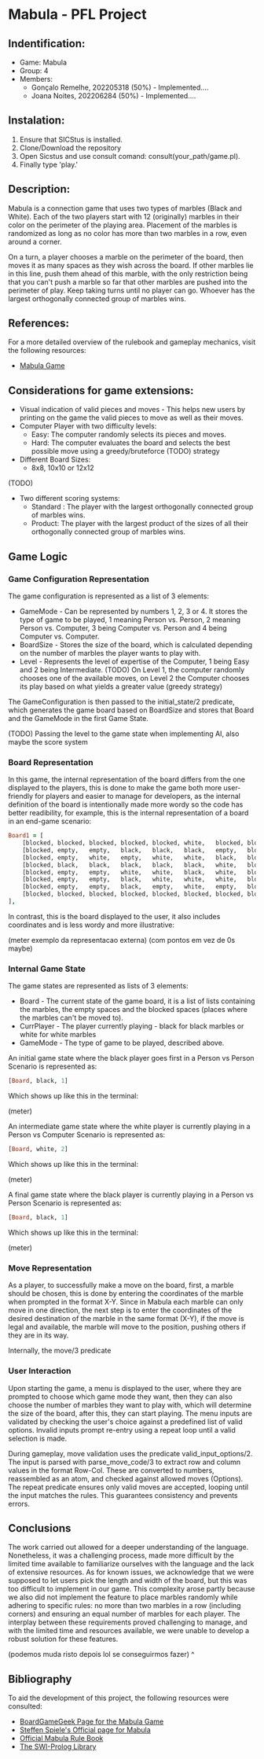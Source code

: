 # Mabula - PFL Project

## Indentification:
- Game: Mabula
- Group: 4
- Members:
    - Gonçalo Remelhe, 202205318 (50%) - Implemented....
    - Joana Noites, 202206284 (50%) - Implemented....

## Instalation:
1. Ensure that SICStus is installed.
2. Clone/Download the repository
4. Open Sicstus and use consult comand: consult(your_path/game.pl).
5. Finally type 'play.'

## Description:

Mabula is a connection game that uses two types of marbles (Black and White).
Each of the two players start with 12 (originally) marbles in their color on the perimeter of the playing area. 
Placement of the marbles is randomized as long as no color has more than two marbles in a row, even around a corner.

On a turn, a player chooses a marble on the perimeter of the board, then moves it as many spaces as they wish across the board. 
If other marbles lie in this line, push them ahead of this marble, with the only restriction being that you can't push a marble so far that other marbles are pushed into the perimeter of play. 
Keep taking turns until no player can go. 
Whoever has the largest orthogonally connected group of marbles wins.


## References:

For a more detailed overview of the rulebook and gameplay mechanics, visit the following resources:
- [Mabula Game](https://boardgamegeek.com/boardgame/346743/mabula)

## Considerations for game extensions:

- Visual indication of valid pieces and moves - This helps new users by printing on the game the valid pieces to move as well as their moves.
- Computer Player with two difficulty levels:
    - Easy: The computer randomly selects its pieces and moves.
    - Hard: The computer evaluates the board and selects the best possible move using a greedy/bruteforce (TODO) strategy
- Different Board Sizes:
    - 8x8, 10x10 or 12x12

(TODO)
- Two different scoring systems:
    - Standard : The player with the largest orthogonally connected group of marbles wins.
    - Product: The player with the largest product of the sizes of all their orthogonally connected group of marbles wins.

## Game Logic

### Game Configuration Representation

The game configuration is represented as a list of 3 elements:
- GameMode - Can be represented by numbers 1, 2, 3 or 4. It stores the type of game to be played, 1 meaning Person vs. Person, 2 meaning Person vs. Computer, 3 being Computer vs. Person and 4 being Computer vs. Computer.
- BoardSize - Stores the size of the board, which is calculated depending on the number of marbles the player wants to play with.
- Level - Represents the level of expertise of the Computer, 1 being Easy and 2 being Intermediate. (TODO) On Level 1, the computer randomly chooses one of the available moves, on Level 2 the Computer chooses its play based on what yields a greater value (greedy strategy)

The GameConfiguration is then passed to the initial_state/2 predicate, which generates the game board based on BoardSize and stores that Board and the GameMode in the first Game State.

(TODO)
Passing the level to the game state when implementing AI, also maybe the score system


### Board Representation

In this game, the internal representation of the board differs from the one displayed to the players, this is done to make the game both more user-friendly for players and easier to manage for developers, as the internal definition of the board is intentionally
made more wordy so the code has better readibility, for example, this is the internal representation of a board in an end-game scenario:

```prolog
Board1 = [
    [blocked, blocked, blocked, blocked, blocked, white,   blocked, blocked],
    [blocked, empty,   empty,   black,   black,   black,   empty,   blocked],
    [blocked, empty,   white,   empty,   white,   white,   black,   blocked],
    [blocked, black,   black,   black,   black,   black,   white,   blocked],
    [blocked, empty,   empty,   white,   white,   black,   white,   blocked],
    [blocked, empty,   empty,   black,   white,   white,   white,   blocked],
    [blocked, empty,   empty,   black,   empty,   white,   empty,   blocked],
    [blocked, blocked, blocked, blocked, blocked, blocked, blocked, blocked]
],
```

In contrast, this is the board displayed to the user, it also includes coordinates and is less wordy and more illustrative:


(meter exemplo da representacao externa) (com pontos em vez de 0s maybe)


### Internal Game State

The game states are represented as lists of 3 elements:
- Board - The current state of the game board, it is a list of lists containing the marbles, the empty spaces and the blocked spaces (places where the marbles can't be moved to).
- CurrPlayer - The player currently playing - black for black marbles or white for white marbles
- GameMode - The type of game to be played, described above.

An initial game state where the black player goes first in a Person vs Person Scenario is represented as:

```prolog
[Board, black, 1]
```

Which shows up like this in the terminal:

(meter)


An intermediate game state where the white player is currently playing in a Person vs Computer Scenario is represented as:

```prolog
[Board, white, 2]
```

Which shows up like this in the terminal:

(meter)

A final game state where the black player is currently playing in a Person vs Person Scenario is represented as:

```prolog
[Board, black, 1]
```

Which shows up like this in the terminal:

(meter)


### Move Representation

As a player, to successfully make a move on the board, first, a marble should be chosen, this is done by entering the coordinates of the marble when prompted in the format X-Y. Since in Mabula each marble can only move in one direction, the next step is to enter the coordinates of the desired destination of the marble in the same format (X-Y), if the move is legal and available, the marble will move to the position, pushing others if they are in its way.

Internally, the move/3 predicate 


### User Interaction

Upon starting the game, a menu is displayed to the user, where they are prompted to choose which game mode they want, then they can also choose the number of marbles they want to play with, which will determine the size of the board, after this, they can start playing.
The menu inputs are validated by checking the user's choice against a predefined list of valid options. Invalid inputs prompt re-entry using a repeat loop until a valid selection is made.

During gameplay, move validation uses the predicate valid_input_options/2. The input is parsed with parse_move_code/3 to extract row and column values in the format Row-Col. These are converted to numbers, reassembled as an atom, and checked against allowed moves (Options). The repeat predicate ensures only valid moves are accepted, looping until the input matches the rules. This guarantees consistency and prevents errors.


## Conclusions

The work carried out allowed for a deeper understanding of the language. Nonetheless, it was a challenging process, made more difficult by the limited time available to familiarize ourselves with the language and the lack of extensive resources.
As for known issues, we acknowledge that we were supposed to let users pick the length and width of the board, but this was too difficult to implement in our game. This complexity arose partly because we also did not implement the feature to place marbles randomly while adhering to specific rules: no more than two marbles in a row (including corners) and ensuring an equal number of marbles for each player. The interplay between these requirements proved challenging to manage, and with the limited time and resources available, we were unable to develop a robust solution for these features.

(podemos muda risto depois lol se conseguirmos fazer) ^ 

## Bibliography
To aid the development of this project, the following resources were consulted:

- [BoardGameGeek Page for the Mabula Game](https://boardgamegeek.com/boardgame/346743/mabula)
- [Steffen Spiele's Official page for Mabula](https://steffen-spiele.com/products/mabula)
- [Official Mabula Rule Book](https://cdn.shopify.com/s/files/1/0760/5141/5360/files/Mabula_All.pdf?v=1694099117)
- [The SWI-Prolog Library](https://eu.swi-prolog.org/pldoc/man?section=libpl)









